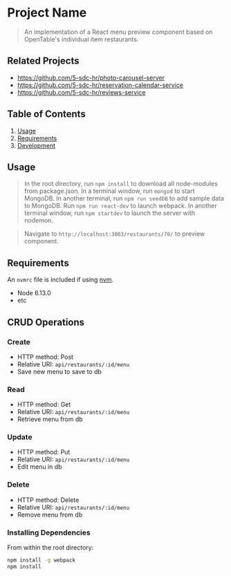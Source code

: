 # Project Name

> An implementation of a React menu preview component based on OpenTable's individual item restaurants.


## Related Projects

  - https://github.com/5-sdc-hr/photo-carousel-server
  - https://github.com/5-sdc-hr/reservation-calendar-service
  - https://github.com/5-sdc-hr/reviews-service

## Table of Contents

1. [Usage](#Usage)
1. [Requirements](#requirements)
1. [Development](#development)

## Usage

> In the root directory, run `npm install` to download all node-modules from package.json.
> In a terminal window, run `mongod` to start MongoDB. 
> In another terminal, run `npm run seedDB` to add sample data to MongoDB.
> Run `npm run react-dev` to launch webpack.
> In another terminal window, run `npm startdev` to launch the server with nodemon.

> Navigate to `http://localhost:3003/restaurants/70/` to preview component.

## Requirements

An `nvmrc` file is included if using [nvm](https://github.com/creationix/nvm).

- Node 6.13.0
- etc

## CRUD Operations
### Create
- HTTP method: Post
- Relative URI: `api/restaurants/:id/menu`
- Save new menu to save to db

### Read
- HTTP method: Get
- Relative URI: `api/restaurants/:id/menu`
- Retrieve menu from db

### Update
- HTTP method: Put
- Relative URI: `api/restaurants/:id/menu`
- Edit menu in db

### Delete
- HTTP method: Delete
- Relative URI: `api/restaurants/:id/menu`
- Remove menu from db

### Installing Dependencies

From within the root directory:

```sh
npm install -g webpack
npm install
```


